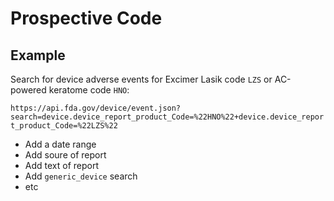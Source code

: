 # Prospective Code

## Example 

Search for device adverse events for Excimer Lasik code `LZS` or AC-powered keratome code `HNO`:

`https://api.fda.gov/device/event.json?search=device.device_report_product_Code=%22HNO%22+device.device_report_product_Code=%22LZS%22`


- Add a date range
- Add soure of report
- Add text of report
- Add `generic_device` search
- etc
